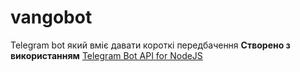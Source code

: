 # vangobot

Telegram bot який вміє давати короткі передбачення
**Створено з використанням** [ Telegram Bot API for NodeJS ](https://github.com/yagop/node-telegram-bot-api)

